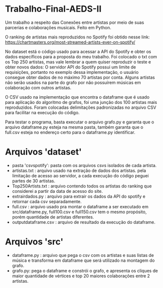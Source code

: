 # Trabalho-Final-AEDS-II
Um trabalho a respeito das Conexões entre artistas por meio de suas parcerias e colaborações musicais. Feito em Python.

O ranking de artistas mais reproduzidos no Spotify foi obtido nesse link:
https://chartmasters.org/most-streamed-artists-ever-on-spotify/

No dataset está o código usado para acessar a API do Spotify e obter os dados específicos para a proposta do meu trabalho.
Foi colocado o txt com os Top 250 artistas, mas vale lembrar a quem quiser reproduzir o teste e obter novos dados:
O servidor API do Spotify possui um limite de requisições, portanto no exemplo dessa implementação, o usuário consegue obter dados de no máximo 70 artistas por conta.
Alguns artistas não serão usados na parte do grafo por não possuírem músicas em colaboração com outros artistas.

O CSV usado na implementação que encontra o dataframe que é usado para aplicação do algoritmo de grafos, foi uma junção dos 100 artistas mais reproduzidos.
Foram colocadas delimitações padronizadas no arquivo CSV para facilitar na execução do código.

Para testar o programa, basta executar o arquivo grafo.py e garanta que o arquivo dataframe.py esteja na mesma pasta, também garanta que o full.csv esteja no endereço certo para o dataframe.py identificar.

# Arquivos 'dataset'

- pasta 'csvspotify': pasta com os arquivos csvs isolados de cada artista.
- artistas.txt : arquivo usado na extração de dados dos artistas. pela limitação de acesso ao servidor, a cada execução do código peguei partes de 30 artistas.
- Top250Artists.txt : arquivo contendo todos os artistas do ranking que considerei a partir da data de acesso do site.
- extrairdados.py : arquivo para extrair os dados da API do spotify e retornar cada csv separadamente.
- full.csv : arquivo usado pra montar o dataframe a ser executado em src/dataframe.py, full100.csv e full150.csv tem o mesmo propósito, porém quantidade de artistas diferentes.
- outputdataframe.csv : arquivo de resultado da execução do dataframe.

# Arquivos 'src'

- dataframe.py : arquivo que pega o csv com os artistas e suas listas de música e transforma em dataframe que será utilizado na montagem do grafo.
- grafo.py: pega o dataframe e constrói o grafo, e apresenta os cliques de maior quantidade de vértices e top 20 maiores colaborações entre 2 artistas.
